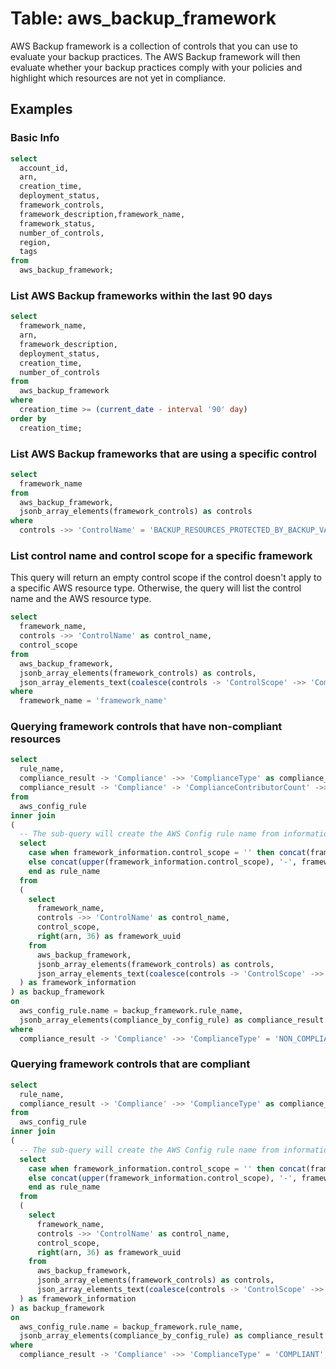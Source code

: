 # Table: aws_backup_framework

AWS Backup framework is a collection of controls that you can use to evaluate your backup practices.
The AWS Backup framework will then evaluate whether your backup practices comply with your policies and highlight which resources are not yet in compliance.

## Examples

### Basic Info

```sql
select
  account_id,
  arn,
  creation_time,
  deployment_status,
  framework_controls,
  framework_description,framework_name,
  framework_status,
  number_of_controls,
  region,
  tags
from
  aws_backup_framework;
```

### List AWS Backup frameworks within the last 90 days

```sql
select
  framework_name,
  arn,
  framework_description,
  deployment_status,
  creation_time,
  number_of_controls
from
  aws_backup_framework
where
  creation_time >= (current_date - interval '90' day)
order by
  creation_time;
```

### List AWS Backup frameworks that are using a specific control

```sql
select
  framework_name
from
  aws_backup_framework,
  jsonb_array_elements(framework_controls) as controls
where
  controls ->> 'ControlName' = 'BACKUP_RESOURCES_PROTECTED_BY_BACKUP_VAULT_LOCK';
```

### List control name and control scope for a specific framework

This query will return an empty control scope if the control doesn't apply to a specific AWS resource type.
Otherwise, the query will list the control name and the AWS resource type.

```sql
select
  framework_name,
  controls ->> 'ControlName' as control_name,
  control_scope
from
  aws_backup_framework,
  jsonb_array_elements(framework_controls) as controls,
  json_array_elements_text(coalesce(controls -> 'ControlScope' ->> 'ComplianceResourceTypes', '[""]')::json) as control_scope
where
  framework_name = 'framework_name'
```

### Querying framework controls that have non-compliant resources

```sql
select
  rule_name,
  compliance_result -> 'Compliance' ->> 'ComplianceType' as compliance_type,
  compliance_result -> 'Compliance' -> 'ComplianceContributorCount' ->> 'CappedCount' as count_of_noncompliant_resources
from
  aws_config_rule
inner join
(
  -- The sub-query will create the AWS Config rule name from information stored in the AWS Backup framework table.
  select
    case when framework_information.control_scope = '' then concat(framework_information.control_name, '-', framework_information.framework_uuid)
    else concat(upper(framework_information.control_scope), '-', framework_information.control_name, '-', framework_information.framework_uuid)
    end as rule_name
  from
  (
    select
      framework_name,
      controls ->> 'ControlName' as control_name,
      control_scope,
      right(arn, 36) as framework_uuid
    from
      aws_backup_framework,
      jsonb_array_elements(framework_controls) as controls,
      json_array_elements_text(coalesce(controls -> 'ControlScope' ->> 'ComplianceResourceTypes', '[""]')::json) as control_scope
  ) as framework_information
) as backup_framework
on
  aws_config_rule.name = backup_framework.rule_name,
  jsonb_array_elements(compliance_by_config_rule) as compliance_result
where
  compliance_result -> 'Compliance' ->> 'ComplianceType' = 'NON_COMPLIANT';
```

### Querying framework controls that are compliant

```sql
select
  rule_name,
  compliance_result -> 'Compliance' ->> 'ComplianceType' as compliance_type
from
  aws_config_rule
inner join
(
  -- The sub-query will create the AWS Config rule name from information stored in the AWS Backup framework table.
  select
    case when framework_information.control_scope = '' then concat(framework_information.control_name, '-', framework_information.framework_uuid)
    else concat(upper(framework_information.control_scope), '-', framework_information.control_name, '-', framework_information.framework_uuid)
    end as rule_name
  from
  (
    select
      framework_name,
      controls ->> 'ControlName' as control_name,
      control_scope,
      right(arn, 36) as framework_uuid
    from
      aws_backup_framework,
      jsonb_array_elements(framework_controls) as controls,
      json_array_elements_text(coalesce(controls -> 'ControlScope' ->> 'ComplianceResourceTypes', '[""]')::json) as control_scope
  ) as framework_information
) as backup_framework
on
  aws_config_rule.name = backup_framework.rule_name,
  jsonb_array_elements(compliance_by_config_rule) as compliance_result
where
  compliance_result -> 'Compliance' ->> 'ComplianceType' = 'COMPLIANT';
```
